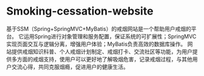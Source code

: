# Smoking-cessation-website
基于SSM（Spring+SpringMVC+MyBatis）的戒烟网站是一个帮助用户戒烟的平台。  它运用Spring进行对象管理和服务配置，保证系统的可扩展性；SpringMVC实现页面交互与逻辑分离，增强用户体验；MyBatis负责高效的数据库操作。  网站提供戒烟知识科普、个人戒烟计划制定、戒烟打卡、交流社区等功能，为用户提供多方面的戒烟支持，使用户可以更好地了解吸烟危害，记录戒烟过程，与其他用户交流心得，共同克服烟瘾，促进用户的健康生活。
